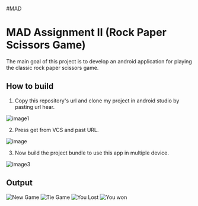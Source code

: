 #MAD
# MAD Assignment II (Rock Paper Scissors Game)

The main goal of this project is to develop an android application for playing the classic rock paper scissors game.


## How to build

1. Copy this repository's url and clone my project in android studio by pasting url hear.

![image1](https://user-images.githubusercontent.com/87127526/146227052-12ddf4ef-81fa-4488-9463-b61d8de07070.jpg)  

2. Press get from VCS and past URL.

![image](https://user-images.githubusercontent.com/87170712/146630820-a2524720-ff25-4447-8341-7eec1d14b653.png)



3. Now build the project bundle to use this app in multiple device.
 
![image3](https://user-images.githubusercontent.com/87127526/146242535-bbfb3027-3638-48ff-87c4-bf5095e00aea.png)


 
## Output
![New Game](https://user-images.githubusercontent.com/87170712/146630839-662c2f2e-bfa3-49ac-8128-9061412f38ae.jpeg)
![Tie Game](https://user-images.githubusercontent.com/87170712/146630840-fff25e34-1b00-4a43-976f-232e92fd538a.jpeg)
![You Lost](https://user-images.githubusercontent.com/87170712/146630836-251dfc8f-cd01-4b2c-89fa-b1d44f2ea78d.jpeg)
![You won](https://user-images.githubusercontent.com/87170712/146630837-23a02347-e60d-403d-9320-bab2f4230191.jpeg)

